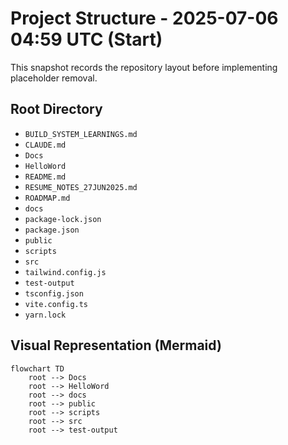 # Project Structure - 2025-07-06 04:59 UTC (Start)

This snapshot records the repository layout before implementing placeholder removal.

## Root Directory
- `BUILD_SYSTEM_LEARNINGS.md`
- `CLAUDE.md`
- `Docs`
- `HelloWord`
- `README.md`
- `RESUME_NOTES_27JUN2025.md`
- `ROADMAP.md`
- `docs`
- `package-lock.json`
- `package.json`
- `public`
- `scripts`
- `src`
- `tailwind.config.js`
- `test-output`
- `tsconfig.json`
- `vite.config.ts`
- `yarn.lock`

## Visual Representation (Mermaid)
```mermaid
flowchart TD
    root --> Docs
    root --> HelloWord
    root --> docs
    root --> public
    root --> scripts
    root --> src
    root --> test-output
```
